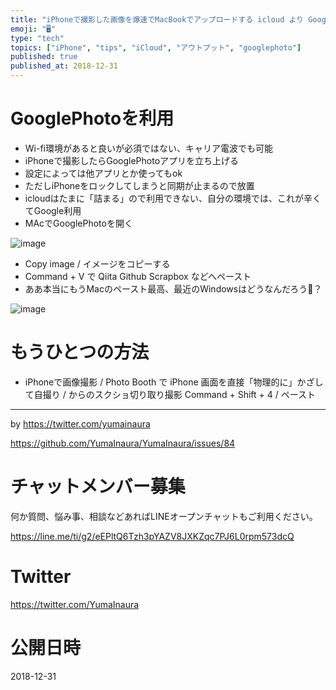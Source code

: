 ```yaml
---
title: "iPhoneで撮影した画像を爆速でMacBookでアップロードする icloud より GooglePHoto"
emoji: "🖥"
type: "tech"
topics: ["iPhone", "tips", "iCloud", "アウトプット", "googlephoto"]
published: true
published_at: 2018-12-31
---
```


# GooglePhotoを利用

- Wi-fi環境があると良いが必須ではない、キャリア電波でも可能
- iPhoneで撮影したらGooglePhotoアプリを立ち上げる
- 設定によっては他アプリとか使ってもok
- ただしiPhoneをロックしてしまうと同期が止まるので放置
- icloudはたまに「詰まる」ので利用できない、自分の環境では、これが辛くてGoogle利用
- MAcでGooglePhotoを開く

![image](https://user-images.githubusercontent.com/13635059/50553945-d533b500-0cf4-11e9-8a56-ff523b16f54f.png)

- Copy image / イメージをコピーする
- Command + V で Qiita Github Scrapbox などへペースト
- ああ本当にもうMacのペースト最高、最近のWindowsはどうなんだろう🤔？

![image](https://user-images.githubusercontent.com/13635059/50553953-03b19000-0cf5-11e9-9f75-4dab8337bc9a.png)

# もうひとつの方法

- iPhoneで画像撮影 / Photo Booth で iPhone 画面を直接「物理的に」かざして自撮り / からのスクショ切り取り撮影  Command + Shift + 4 / ペースト

---

by https://twitter.com/yumainaura

https://github.com/YumaInaura/YumaInaura/issues/84








<!-- Update From Qiita API -->

# チャットメンバー募集


何か質問、悩み事、相談などあればLINEオープンチャットもご利用ください。

https://line.me/ti/g2/eEPltQ6Tzh3pYAZV8JXKZqc7PJ6L0rpm573dcQ





# Twitter


https://twitter.com/YumaInaura


<!-- Update From Qiita API -->



# 公開日時

2018-12-31
